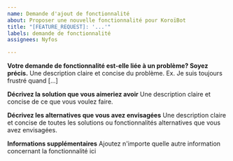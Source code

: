 ```yaml
---
name: Demande d'ajout de fonctionnalité
about: Proposer une nouvelle fonctionnalité pour KoroïBot
title: "[FEATURE_REQUEST]: '...'"
labels: demande de fonctionnalité
assignees: Nyfos

---
```


**Votre demande de fonctionnalité est-elle liée à un problème? Soyez précis.**
Une description claire et concise du problème. Ex. Je suis toujours frustré quand [...]

**Décrivez la solution que vous aimeriez avoir**
Une description claire et concise de ce que vous voulez faire.

**Décrivez les alternatives que vous avez envisagées**
Une description claire et concise de toutes les solutions ou fonctionnalités alternatives que vous avez envisagées.

**Informations supplémentaires**
Ajoutez n'importe quelle autre information concernant la fonctionnalité ici

